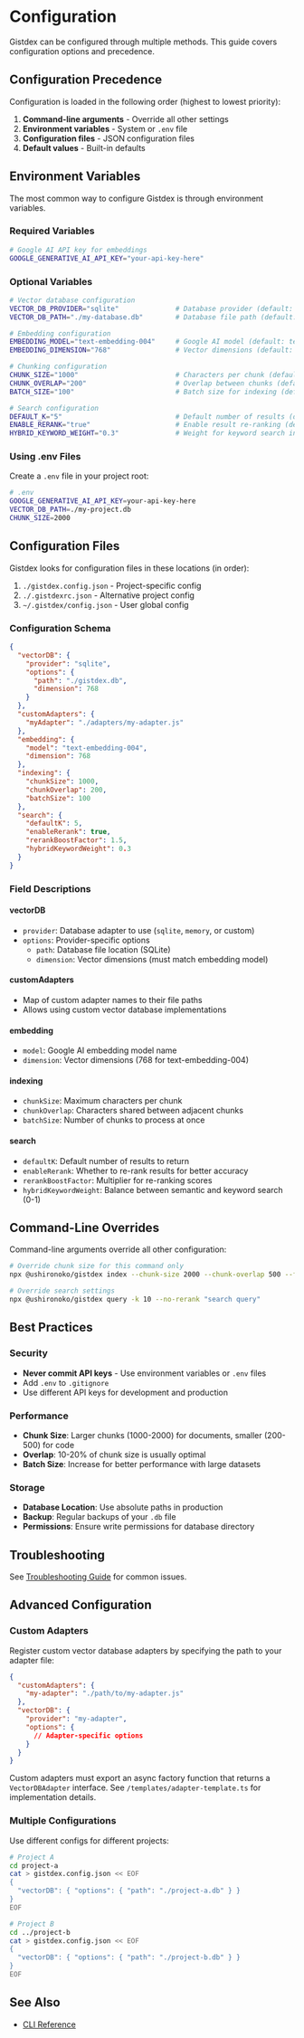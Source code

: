 # Configuration

Gistdex can be configured through multiple methods. This guide covers configuration options and precedence.

## Configuration Precedence

Configuration is loaded in the following order (highest to lowest priority):

1. **Command-line arguments** - Override all other settings
2. **Environment variables** - System or `.env` file
3. **Configuration files** - JSON configuration files
4. **Default values** - Built-in defaults

## Environment Variables

The most common way to configure Gistdex is through environment variables.

### Required Variables

```bash
# Google AI API key for embeddings
GOOGLE_GENERATIVE_AI_API_KEY="your-api-key-here"
```

### Optional Variables

```bash
# Vector database configuration
VECTOR_DB_PROVIDER="sqlite"              # Database provider (default: sqlite)
VECTOR_DB_PATH="./my-database.db"        # Database file path (default: ./gistdex.db)

# Embedding configuration
EMBEDDING_MODEL="text-embedding-004"     # Google AI model (default: text-embedding-004)
EMBEDDING_DIMENSION="768"                # Vector dimensions (default: 768)

# Chunking configuration
CHUNK_SIZE="1000"                        # Characters per chunk (default: 1000)
CHUNK_OVERLAP="200"                      # Overlap between chunks (default: 200)
BATCH_SIZE="100"                         # Batch size for indexing (default: 100)

# Search configuration
DEFAULT_K="5"                            # Default number of results (default: 5)
ENABLE_RERANK="true"                     # Enable result re-ranking (default: true)
HYBRID_KEYWORD_WEIGHT="0.3"              # Weight for keyword search in hybrid mode (default: 0.3)
```

### Using .env Files

Create a `.env` file in your project root:

```bash
# .env
GOOGLE_GENERATIVE_AI_API_KEY=your-api-key-here
VECTOR_DB_PATH=./my-project.db
CHUNK_SIZE=2000
```

## Configuration Files

Gistdex looks for configuration files in these locations (in order):

1. `./gistdex.config.json` - Project-specific config
2. `./.gistdexrc.json` - Alternative project config
3. `~/.gistdex/config.json` - User global config

### Configuration Schema

```json
{
  "vectorDB": {
    "provider": "sqlite",
    "options": {
      "path": "./gistdex.db",
      "dimension": 768
    }
  },
  "customAdapters": {
    "myAdapter": "./adapters/my-adapter.js"
  },
  "embedding": {
    "model": "text-embedding-004",
    "dimension": 768
  },
  "indexing": {
    "chunkSize": 1000,
    "chunkOverlap": 200,
    "batchSize": 100
  },
  "search": {
    "defaultK": 5,
    "enableRerank": true,
    "rerankBoostFactor": 1.5,
    "hybridKeywordWeight": 0.3
  }
}
```

### Field Descriptions

#### vectorDB
- `provider`: Database adapter to use (`sqlite`, `memory`, or custom)
- `options`: Provider-specific options
  - `path`: Database file location (SQLite)
  - `dimension`: Vector dimensions (must match embedding model)

#### customAdapters
- Map of custom adapter names to their file paths
- Allows using custom vector database implementations

#### embedding
- `model`: Google AI embedding model name
- `dimension`: Vector dimensions (768 for text-embedding-004)

#### indexing
- `chunkSize`: Maximum characters per chunk
- `chunkOverlap`: Characters shared between adjacent chunks
- `batchSize`: Number of chunks to process at once

#### search
- `defaultK`: Default number of results to return
- `enableRerank`: Whether to re-rank results for better accuracy
- `rerankBoostFactor`: Multiplier for re-ranking scores
- `hybridKeywordWeight`: Balance between semantic and keyword search (0-1)

## Command-Line Overrides

Command-line arguments override all other configuration:

```bash
# Override chunk size for this command only
npx @ushironoko/gistdex index --chunk-size 2000 --chunk-overlap 500 --file document.md

# Override search settings
npx @ushironoko/gistdex query -k 10 --no-rerank "search query"
```

## Best Practices

### Security
- **Never commit API keys** - Use environment variables or `.env` files
- Add `.env` to `.gitignore`
- Use different API keys for development and production

### Performance
- **Chunk Size**: Larger chunks (1000-2000) for documents, smaller (200-500) for code
- **Overlap**: 10-20% of chunk size is usually optimal
- **Batch Size**: Increase for better performance with large datasets

### Storage
- **Database Location**: Use absolute paths in production
- **Backup**: Regular backups of your `.db` file
- **Permissions**: Ensure write permissions for database directory

## Troubleshooting

See [Troubleshooting Guide](../reference/troubleshooting.md) for common issues.

## Advanced Configuration

### Custom Adapters

Register custom vector database adapters by specifying the path to your adapter file:

```json
{
  "customAdapters": {
    "my-adapter": "./path/to/my-adapter.js"
  },
  "vectorDB": {
    "provider": "my-adapter",
    "options": {
      // Adapter-specific options
    }
  }
}
```

Custom adapters must export an async factory function that returns a `VectorDBAdapter` interface. See `/templates/adapter-template.ts` for implementation details.

### Multiple Configurations

Use different configs for different projects:

```bash
# Project A
cd project-a
cat > gistdex.config.json << EOF
{
  "vectorDB": { "options": { "path": "./project-a.db" } }
}
EOF

# Project B
cd ../project-b
cat > gistdex.config.json << EOF
{
  "vectorDB": { "options": { "path": "./project-b.db" } }
}
EOF
```

## See Also

- [CLI Reference](../reference/cli.md)